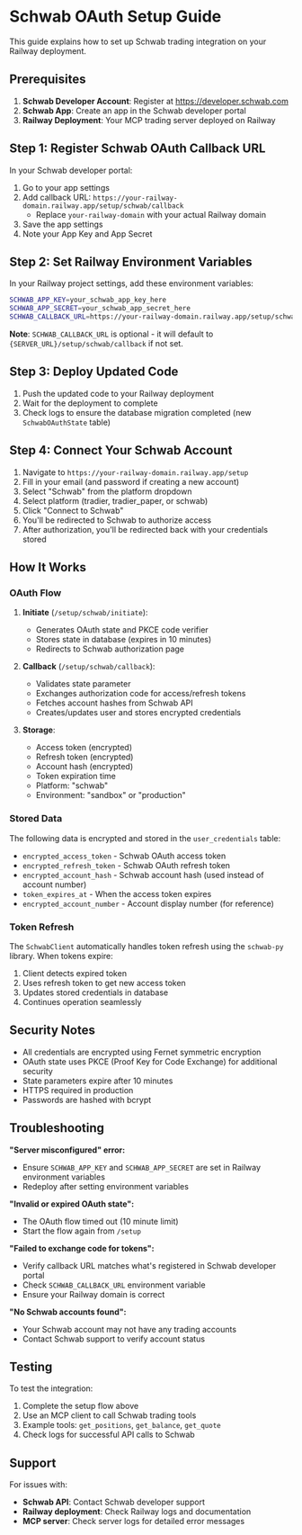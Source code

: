 # Schwab OAuth Setup Guide

This guide explains how to set up Schwab trading integration on your Railway deployment.

## Prerequisites

1. **Schwab Developer Account**: Register at https://developer.schwab.com
2. **Schwab App**: Create an app in the Schwab developer portal
3. **Railway Deployment**: Your MCP trading server deployed on Railway

## Step 1: Register Schwab OAuth Callback URL

In your Schwab developer portal:

1. Go to your app settings
2. Add callback URL: `https://your-railway-domain.railway.app/setup/schwab/callback`
   - Replace `your-railway-domain` with your actual Railway domain
3. Save the app settings
4. Note your App Key and App Secret

## Step 2: Set Railway Environment Variables

In your Railway project settings, add these environment variables:

```bash
SCHWAB_APP_KEY=your_schwab_app_key_here
SCHWAB_APP_SECRET=your_schwab_app_secret_here
SCHWAB_CALLBACK_URL=https://your-railway-domain.railway.app/setup/schwab/callback
```

**Note**: `SCHWAB_CALLBACK_URL` is optional - it will default to `{SERVER_URL}/setup/schwab/callback` if not set.

## Step 3: Deploy Updated Code

1. Push the updated code to your Railway deployment
2. Wait for the deployment to complete
3. Check logs to ensure the database migration completed (new `SchwabOAuthState` table)

## Step 4: Connect Your Schwab Account

1. Navigate to `https://your-railway-domain.railway.app/setup`
2. Fill in your email (and password if creating a new account)
3. Select "Schwab" from the platform dropdown
4. Select platform (tradier, tradier_paper, or schwab)
5. Click "Connect to Schwab"
6. You'll be redirected to Schwab to authorize access
7. After authorization, you'll be redirected back with your credentials stored

## How It Works

### OAuth Flow

1. **Initiate** (`/setup/schwab/initiate`):
   - Generates OAuth state and PKCE code verifier
   - Stores state in database (expires in 10 minutes)
   - Redirects to Schwab authorization page

2. **Callback** (`/setup/schwab/callback`):
   - Validates state parameter
   - Exchanges authorization code for access/refresh tokens
   - Fetches account hashes from Schwab API
   - Creates/updates user and stores encrypted credentials

3. **Storage**:
   - Access token (encrypted)
   - Refresh token (encrypted)
   - Account hash (encrypted)
   - Token expiration time
   - Platform: "schwab"
   - Environment: "sandbox" or "production"

### Stored Data

The following data is encrypted and stored in the `user_credentials` table:

- `encrypted_access_token` - Schwab OAuth access token
- `encrypted_refresh_token` - Schwab OAuth refresh token
- `encrypted_account_hash` - Schwab account hash (used instead of account number)
- `token_expires_at` - When the access token expires
- `encrypted_account_number` - Account display number (for reference)

### Token Refresh

The `SchwabClient` automatically handles token refresh using the `schwab-py` library. When tokens expire:

1. Client detects expired token
2. Uses refresh token to get new access token
3. Updates stored credentials in database
4. Continues operation seamlessly

## Security Notes

- All credentials are encrypted using Fernet symmetric encryption
- OAuth state uses PKCE (Proof Key for Code Exchange) for additional security
- State parameters expire after 10 minutes
- HTTPS required in production
- Passwords are hashed with bcrypt

## Troubleshooting

**"Server misconfigured" error:**
- Ensure `SCHWAB_APP_KEY` and `SCHWAB_APP_SECRET` are set in Railway environment variables
- Redeploy after setting environment variables

**"Invalid or expired OAuth state":**
- The OAuth flow timed out (10 minute limit)
- Start the flow again from `/setup`

**"Failed to exchange code for tokens":**
- Verify callback URL matches what's registered in Schwab developer portal
- Check `SCHWAB_CALLBACK_URL` environment variable
- Ensure your Railway domain is correct

**"No Schwab accounts found":**
- Your Schwab account may not have any trading accounts
- Contact Schwab support to verify account status

## Testing

To test the integration:

1. Complete the setup flow above
2. Use an MCP client to call Schwab trading tools
3. Example tools: `get_positions`, `get_balance`, `get_quote`
4. Check logs for successful API calls to Schwab

## Support

For issues with:
- **Schwab API**: Contact Schwab developer support
- **Railway deployment**: Check Railway logs and documentation
- **MCP server**: Check server logs for detailed error messages
